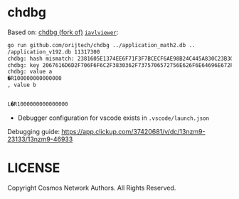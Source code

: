 # chdbg

Based on:
[chdbg (fork of)](https://github.com/orijtech/chdbg)
[`iavlviewer`](https://github.com/cosmos/iavl/tree/master/cmd/iaviewer):

```bash
go run github.com/orijtech/chdbg ../application_math2.db ..
/application_v192.db 11317300 
chdbg: hash mismatch: 2381605E1374EE6F71F3F7BCECF6AE98B24C445A830C23B30424F1BE3E5DA7F4 != 28416BB9D35C766372F701B998B58927757B828E02E1D982167B7181D03C28EE
chdbg: key 2067616D6D2F706F6F6C2F3830362F7375706572756E626F6E64696E672F6F736D6F76616C6F706572316C3338373933636A6A6B73396B3730776B7864713777336175686A6D71753973396C346E6A792F6E6F64652F000000044C1FF2520000: value mismatch
chdbg: value a 
�R100000000000000
, value b 


L�R1000000000000000
```
- Debugger configuration for vscode exists in `.vscode/launch.json`

Debugging guide: https://app.clickup.com/37420681/v/dc/13nzm9-23133/13nzm9-46933

# LICENSE
Copyright Cosmos Network Authors. All Rights Reserved.
